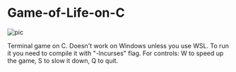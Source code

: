 # Game-of-Life-on-C

![pic](misc/images/readme_pic.png)

Terminal game on C. Doesn't work on Windows unless you use WSL.
To run it you need to compile it with "-lncurses" flag.
For controls: W to speed up the game, S to slow it down, Q to quit.